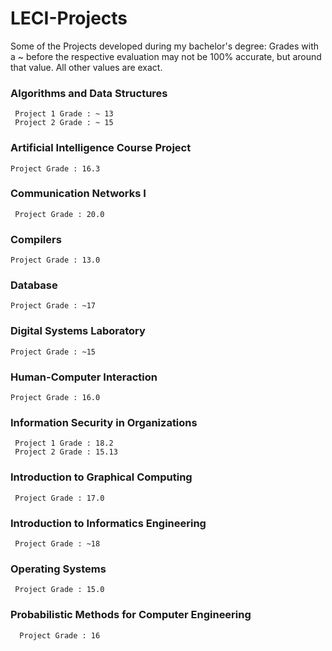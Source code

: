 # LECI-Projects
Some of the Projects developed during my bachelor's degree:
Grades with a ~ before the respective evaluation may not be 100% accurate, but around that value.
All other values are exact.

### Algorithms and Data Structures
 ```
  Project 1 Grade : ~ 13
  Project 2 Grade : ~ 15
 ```

### Artificial Intelligence Course Project
```
Project Grade : 16.3
```

### Communication Networks I
 ```
  Project Grade : 20.0
 ```

### Compilers
 ```
 Project Grade : 13.0
 ```

### Database
 ```
 Project Grade : ~17
 ```

### Digital Systems Laboratory
 ```
 Project Grade : ~15
 ```

### Human-Computer Interaction
 ```
 Project Grade : 16.0
 ```

### Information Security in Organizations
 ```
  Project 1 Grade : 18.2
  Project 2 Grade : 15.13
 ```

### Introduction to Graphical Computing
 ```
  Project Grade : 17.0
 ```

### Introduction to Informatics Engineering

 ```
  Project Grade : ~18
 ```

### Operating Systems
 ```
  Project Grade : 15.0
 ```

### Probabilistic Methods for Computer Engineering
	
```
  Project Grade : 16
```
